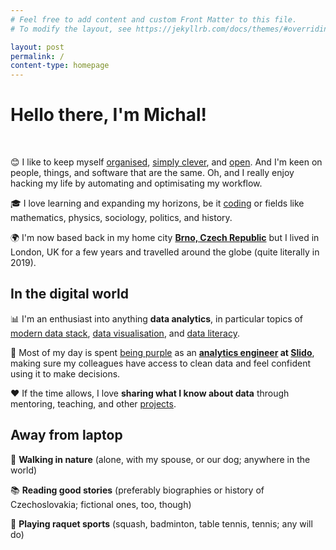```yaml
---
# Feel free to add content and custom Front Matter to this file.
# To modify the layout, see https://jekyllrb.com/docs/themes/#overriding-theme-defaults

layout: post
permalink: /
content-type: homepage
---
```


# Hello there, I'm Michal!
<br>

:blush: I like to keep myself [organised](https://onedatacookie-digigarden.netlify.app/), [simply clever](https://www.skoda-auto.com/world/simply-clever), and [open](https://dictionary.cambridge.org/dictionary/english/open-mindedness). And I'm keen on people, things, and software that are the same. Oh, and I really enjoy hacking my life by automating and optimisating my workflow.

:mortar_board: I love learning and expanding my horizons, be it [coding](https://github.com/one-data-cookie) or fields like mathematics, physics, sociology, politics, and history.

:earth_africa: I'm now based back in my home city **[Brno, Czech Republic](https://youtu.be/hgU04LO60iU)** but I lived in London, UK for a few years and travelled around the globe (quite literally in 2019).

## In the digital world
:bar_chart: I'm an enthusiast into anything **data analytics**, in particular topics of [modern data stack](https://blog.getdbt.com/future-of-the-modern-data-stack/), [data visualisation](https://www.tableau.com/learn/articles/data-visualization), and [data literacy](https://thedataliteracyproject.org/posts/how-do-you-define-data-literacy).

:purple_heart: Most of my day is spent [being purple](https://blog.getdbt.com/we-the-purple-people/) as an **[analytics engineer](https://www.getdbt.com/what-is-analytics-engineering/) at [Slido](https://slido.com/)**, making sure my colleagues have access to clean data and feel confident using it to make decisions.

:heart: If the time allows, I love **sharing what I know about data** through mentoring, teaching, and other [projects](/projects).

## Away from laptop
:evergreen_tree: **Walking in nature** (alone, with my spouse, or our dog; anywhere in the world)

:books: **Reading good stories** (preferably biographies or history of Czechoslovakia; fictional ones, too, though)

:tennis: **Playing raquet sports** (squash, badminton, table tennis, tennis; any will do)
